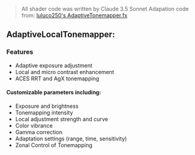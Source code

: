 
> All shader code was written by Claude 3.5 Sonnet
> Adapation code from: [luluco250's AdaptiveTonemapper.fx](https://github.com/luluco250/FXShaders/blob/master/Shaders/AdaptiveTonemapper.fx)

## AdaptiveLocalTonemapper:
### Features
* Adaptive exposure adjustment
* Local and micro contrast enhancement
* ACES RRT and AgX tonemapping
#### Customizable parameters including:
* Exposure and brightness
* Tonemapping intensity
* Local adjustment strength and curve
* Color vibrance
* Gamma correction
* Adaptation settings (range, time, sensitivity)
* Zonal Control of Tonemapping
